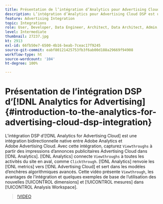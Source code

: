 ```yaml
---
title: Présentation de l’intégration d’Analytics pour Advertising Cloud DSP
description: L’intégration d’Analytics pour Advertising Cloud DSP est une intégration bidirectionnelle native entre Adobe Analytics et Adobe Advertising Cloud.
feature: Advertising Integration
topic: Integrations
role: User, Developer, Data Engineer, Architect, Data Architect, Admin, Leader
level: Intermediate
thumbnail: 27237.jpg
kt: 2913
exl-id: 66fb50e7-6500-4b16-beab-7ceac17f9245
source-git-commit: eabf80121425753fb3f6ab00d188a29669f94908
workflow-type: ht
source-wordcount: '104'
ht-degree: 100%

---
```


# Présentation de l’intégration DSP d’[!DNL Analytics for Advertising] {#introduction-to-the-analytics-for-advertising-cloud-dsp-integration}

L’intégration DSP d’[!DNL Analytics for Advertising Cloud] est une intégration bidirectionnelle native entre Adobe Analytics et Adobe Advertising Cloud. Avec cette intégration, capturez `Viewthroughs` à partir des impressions d’annonces publicitaires Advertising Cloud dans [!DNL Analytics]. [!DNL Analytics] connecte `Viewthroughs` à toutes les activités du site en aval, comme `Clickthrough`. [!DNL Analytics] renvoie les [!DNL metrics] vers [!DNL Advertising Cloud] et sert dans les modèles d’enchères algorithmiques avancés. Cette vidéo présente `Viewthrough`, les avantages de l’intégration et quelques exemples de base de l’utilisation des nouvelles [!UICONTROL dimensions] et [!UICONTROL mesures] dans [!UICONTROL Analysis Workspace].

>[!VIDEO](https://video.tv.adobe.com/v/27237/?quality=12&learn=on)
